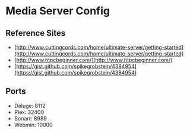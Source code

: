# Media Server Config

## Reference Sites

- [http://www.cuttingcords.com/home/ultimate-server/getting-started](http://www.cuttingcords.com/home/ultimate-server/getting-started)
- [http://www.htpcbeginner.com/](http://www.htpcbeginner.com/)
- [https://gist.github.com/spikegrobstein/4384954](https://gist.github.com/spikegrobstein/4384954)


## Ports

- Deluge: 8112
- Plex: 32400
- Sonarr: 8989
- Webmin: 10000
